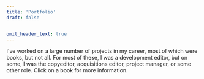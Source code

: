 ```yaml
---
title: 'Portfolio'
draft: false


omit_header_text: true
---
```


I've worked on a large number of projects in my career, most of which were books, but not all. For most of these, I was a development editor, but on some, I was the copyeditor, acquisitions editor, project manager, or some other role. Click on a book for more information.
